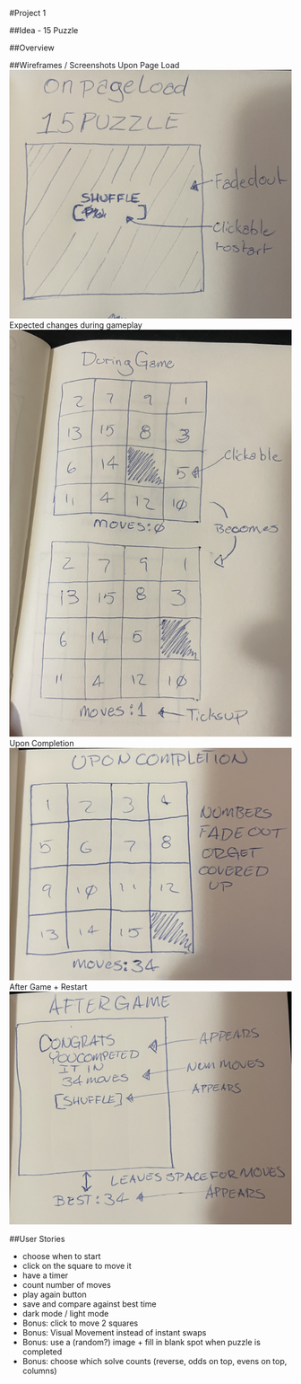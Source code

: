 #Project 1 

##Idea - 15 Puzzle

##Overview

##Wireframes / Screenshots
Upon Page Load
![Page Load](assets/Page%20Load.png)
Expected changes during gameplay
![During Game](assets/During%20Game.png)
Upon Completion
![Upon Completion](assets/Upon%20Completion.png)
After Game + Restart
![After Game](assets/After%20Game.png)



##User Stories
- choose when to start
- click on the square to move it
- have a timer
- count number of moves
- play again button
- save and compare against best time
- dark mode / light mode
- Bonus: click to move 2 squares 
- Bonus: Visual Movement instead of instant swaps
- Bonus: use a (random?) image + fill in blank spot when puzzle is completed
- Bonus: choose which solve counts (reverse, odds on top, evens on top, columns)
